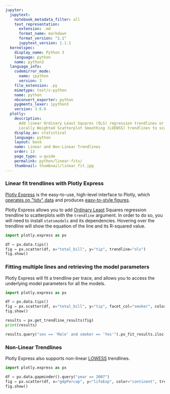 ```yaml
---
jupyter:
  jupytext:
    notebook_metadata_filter: all
    text_representation:
      extension: .md
      format_name: markdown
      format_version: "1.1"
      jupytext_version: 1.1.1
  kernelspec:
    display_name: Python 3
    language: python
    name: python3
  language_info:
    codemirror_mode:
      name: ipython
      version: 3
    file_extension: .py
    mimetype: text/x-python
    name: python
    nbconvert_exporter: python
    pygments_lexer: ipython3
    version: 3.6.8
  plotly:
    description:
      Add linear Ordinary Least Squares (OLS) regression trendlines or non-linear
      Locally Weighted Scatterplot Smoothing (LOEWSS) trendlines to scatterplots in Python.
    display_as: statistical
    language: python
    layout: base
    name: Linear and Non-Linear Trendlines
    order: 13
    page_type: u-guide
    permalink: python/linear-fits/
    thumbnail: thumbnail/linear_fit.jpg
---
```


### Linear fit trendlines with Plotly Express

[Plotly Express](/python/plotly-express/) is the easy-to-use, high-level interface to Plotly, which [operates on "tidy" data](/python/px-arguments/) and produces [easy-to-style figures](/python/styling-plotly-express/).

Plotly Express allows you to add [Ordinary Least](https://en.wikipedia.org/wiki/Ordinary_least_squares) Squares regression trendline to scatterplots with the `trendline` argument. In order to do so, you will need to install `statsmodels` and its dependencies. Hovering over the trendline will show the equation of the line and its R-squared value.

```python
import plotly.express as px

df = px.data.tips()
fig = px.scatter(df, x="total_bill", y="tip", trendline="ols")
fig.show()
```

### Fitting multiple lines and retrieving the model parameters

Plotly Express will fit a trendline per trace, and allows you to access the underlying model parameters for all the models.

```python
import plotly.express as px

df = px.data.tips()
fig = px.scatter(df, x="total_bill", y="tip", facet_col="smoker", color="sex", trendline="ols")
fig.show()

results = px.get_trendline_results(fig)
print(results)

results.query("sex == 'Male' and smoker == 'Yes'").px_fit_results.iloc[0].summary()
```

### Non-Linear Trendlines

Plotly Express also supports non-linear [LOWESS](https://en.wikipedia.org/wiki/Local_regression) trendlines.

```python
import plotly.express as px

df = px.data.gapminder().query("year == 2007")
fig = px.scatter(df, x="gdpPercap", y="lifeExp", color="continent", trendline="lowess")
fig.show()
```
